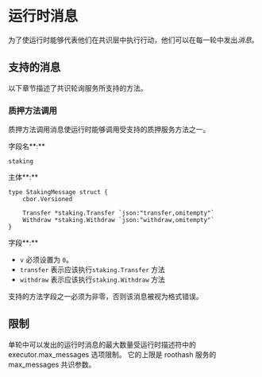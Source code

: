 # 运行时消息

为了使运行时能够代表他们在共识层中执行行动，他们可以在每一轮中发出*消息*。

## 支持的消息

以下章节描述了共识轮询服务所支持的方法。

### 质押方法调用

质押方法调用消息使运行时能够调用受支持的质押服务方法之一。

字段名**:**

```
staking

```

主体**:**

```
type StakingMessage struct {
    cbor.Versioned

    Transfer *staking.Transfer `json:"transfer,omitempty"`
    Withdraw *staking.Withdraw `json:"withdraw,omitempty"`
}

```

字段**:**

- `v` 必须设置为 `0`。
- `transfer` 表示应该执行`staking.Transfer` 方法
- `withdraw` 表示应该执行`staking.Withdraw` 方法

支持的方法字段之一必须为非零，否则该消息被视为格式错误。

## 限制

单轮中可以发出的运行时消息的最大数量受运行时描述符中的 executor.max_messages 选项限制。 它的上限是 roothash 服务的 max_messages 共识参数。
